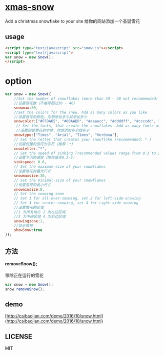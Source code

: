 # [xmas-snow](https://github.com/kujian/xmas-snow)

Add a christmas snowflake to your site
给你的网站添加一个圣诞雪花

## usage

```html
<script type="text/javascript" src="snow.js"></script>
<script type="text/javascript">
var snow = new Snow();
</script>
```

# option

``` javascript
var snow = new Snow({
    //Set the number of snowflakes (more than 30 - 40 not recommended)
    //设置雪花数（不推荐超过30 - 40）
    snowmax:50,
    //Set the colors for the snow. Add as many colors as you like
    //设置雪花的颜色，你想添加多少就添加多少
    snowcolor:["#FFDA65", "#00AADD", "#aaaacc", "#ddddff", "#ccccdd", "#f3f3f3", "#f0ffff", "#bbf7f9"],
     // Set the fonts, that create the snowflakes. Add as many fonts as you like
     //设置创建雪花的字体，你想添加多少就多少
    snowtype:["Times", "Arial", "Times", "Verdana"],
    // Set the letter that creates your snowflake (recommended: * )
    //设置创建的雪花的字符（推荐：*)
    snowletter:"*",
    // Set the speed of sinking (recommended values range from 0.3 to 2)
    //设置下沉的速度（推荐值在0.3-2）
    sinkspeed: 0.6,
    // Set the maximum-size of your snowflakes
    //设置雪花的最大尺寸
    snowmaxsize:30,
    // Set the minimal-size of your snowflakes
    //设置雪花的最小尺寸
    snowminsize:8,
    // Set the snowing-zone
    // Set 1 for all-over-snowing, set 2 for left-side-snowing
    // Set 3 for center-snowing, set 4 for right-side-snowing
    //设置雪花的区域
    //1 为所有地方 2 为左边区域
    //3 为中间区域 4 为右边区域
    snowingzone:1,
    //显示雪花
    showSnow:true
});

```
## 方法

#### removeSnow();

移除正在运行的雪花

```javascript
var snow = new Snow();
snow.removeSnow();
```

## demo

[http://caibaojian.com/demo/2016/10/snow.html](http://caibaojian.com/demo/2016/10/snow.html)

## LICENSE

MIT
